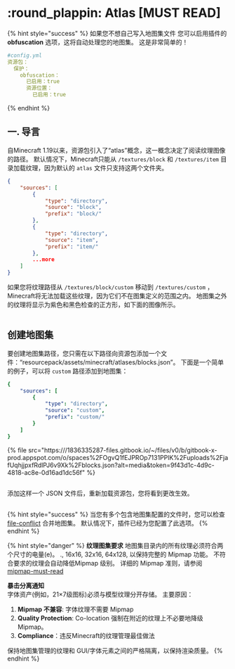 # :round_plappin: Atlas \[MUST READ]

{% hint style="success" %}
如果您不想自己写入地图集文件 您可以启用插件的 **obfuscation** 选项，这将自动处理您的地图集。 这是非常简单的！

```yaml
#config.yml
资源包：
  保护：
    obfuscation：
      已启用：true
      资源位置：
        已启用：true
```

{% endhint %}

## 一. 导言

自Minecraft 1.19以来，资源包引入了“atlas”概念，这一概念决定了阅读纹理图像的路径。 默认情况下，Minecraft只能从 `/textures/block` 和 `/textures/item` 目录加载纹理，因为默认的 `atlas` 文件只支持这两个文件夹。

```json
{
    "sources": [
        {
            "type": "directory",
            "source": "block",
            "prefix": "block/"
        },
        {
            "type": "directory",
            "source": "item",
            "prefix": "item/"
        },
        ...more
    ]
}

```

如果您将纹理路径从 `/textures/block/custom` 移动到 `/textures/custom` ， Minecraft将无法加载这些纹理，因为它们不在图集定义的范围之内。 地图集之外的纹理将显示为紫色和黑色检查的正方形，如下面的图像所示。

<figure><img src="https://1836335287-files.gitbook.io/~/files/v0/b/gitbook-x-prod.appspot.com/o/spaces%2FOgvQ1fEJPROp7131PPlK%2Fuploads%2FRQZMAM1TnobkCpWCAuPD%2Fimage.png?alt=media&#x26;token=2a25a84d-c323-440f-9c67-decd171774df" alt=""><figcaption></figcaption></figure>

## 创建地图集

要创建地图集路径，您只需在以下路径向资源包添加一个文件：“resourcepack/assets/minecraft/atlases/blocks.json”。 下面是一个简单的例子，可以将 `custom` 路径添加到地图集：

```yaml
{
    "sources": [
        {
            "type": "directory",
            "source": "custom",
            "prefix": "custom/"
        }
    ]
}
```

{% file src="https:///1836335287-files.gitbook.io/~/files/v0/b/gitbook-x-prod.appspot.com/o/spaces%2FOgvQ1fEJPROp7131PPlK%2Fuploads%2FjafUqhjjpxfRdlPJ6v9Xk%2Fblocks.json?alt=media&token=9f43d1c-4d9c-4818-ac8e-0d16ad1dc56f" %}

<figure><img src="https://1836335287-files.gitbook.io/~/files/v0/b/gitbook-x-prod.appspot.com/o/spaces%2FOgvQ1fEJPROp7131PPlK%2Fuploads%2FQIyqzq01rJZeLlvMTg10%2Fimage.png?alt=media&#x26;token=2899af97-58ed-4f16-8d95-056b2223c74a" alt=""><figcaption></figcaption></figure>

添加这样一个 JSON 文件后，重新加载资源包，您将看到更改生效。

<figure><img src="https://1836335287-files.gitbook.io/~/files/v0/b/gitbook-x-prod.appspot.com/o/spaces%2FOgvQ1fEJPROp7131PPlK%2Fuploads%2Fw6QIh0iqDdLtADU6IqqZ%2Fimage.png?alt=media&#x26;token=7235dd04-76a9-41b7-b17c-559f950bf2ce" alt=""><figcaption></figcaption></figure>

{% hint style="success" %}
当您有多个包含地图集配置的文件时，您可以检查 [file-conflict](resource-pack/file-conflict "提及") 合并地图集。 默认情况下，插件已经为您配置了此选项。
{% endhint %}

{% hint style="danger" %}
**纹理图集要求**
地图集目录内的所有纹理必须符合两个尺寸的电量(e)。 ., 16x16, 32x16, 64x128, 以保持完整的 Mipmap 功能。 不符合要求的纹理会自动降低Mipmap 级别。 详细的 Mipmap 准则，请参阅 [mipmap-must-read](mipmap-must-read "提及")

**暴击分离通知**\
字体资产(例如，21×7级图标)必须与模型纹理分开存储。 主要原因：

1. **Mipmap 不兼容**: 字体纹理不需要 Mipmap
2. **Quality Protection**: Co-location 强制在附近的纹理上不必要地降级Mipmap。
3. **Compliance**：违反Minecraft的纹理管理最佳做法

保持地图集管理的纹理和 GUI/字体元素之间的严格隔离，以保持渲染质量。
{% endhint %}
